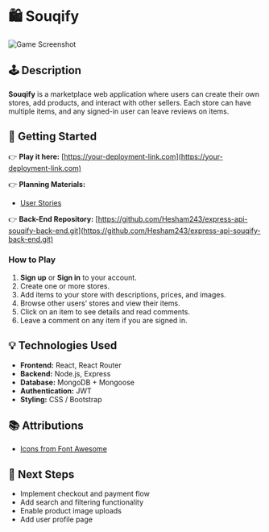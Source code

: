 # 🛍️ Souqify

![Game Screenshot](./assets/screenshot.png)

## 🕹️ Description

**Souqify** is a marketplace web application where users can create their own stores, add products, and interact with other sellers. Each store can have multiple items, and any signed-in user can leave reviews on items.  

## 🚀 Getting Started

👉 **Play it here:** [https://your-deployment-link.com](https://your-deployment-link.com)

👉 **Planning Materials:**
- [User Stories](https://trello.com/b/RacBmZJ6/unite-3-project)

👉 **Back-End Repository:** [https://github.com/Hesham243/express-api-souqify-back-end.git](https://github.com/Hesham243/express-api-souqify-back-end.git)


### How to Play
1. **Sign up** or **Sign in** to your account.
2. Create one or more stores.
3. Add items to your store with descriptions, prices, and images.
4. Browse other users’ stores and view their items.
5. Click on an item to see details and read comments.
6. Leave a comment on any item if you are signed in.

## 💡 Technologies Used

- **Frontend:** React, React Router
- **Backend:** Node.js, Express
- **Database:** MongoDB + Mongoose
- **Authentication:** JWT
- **Styling:** CSS / Bootstrap

## 📚 Attributions

- [Icons from Font Awesome](https://fontawesome.com/)

## 🚧 Next Steps

- Implement checkout and payment flow
- Add search and filtering functionality
- Enable product image uploads
- Add user profile page